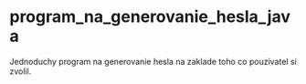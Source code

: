 # program_na_generovanie_hesla_java
Jednoduchy program na generovanie hesla na zaklade toho co pouzivatel si zvolil.
